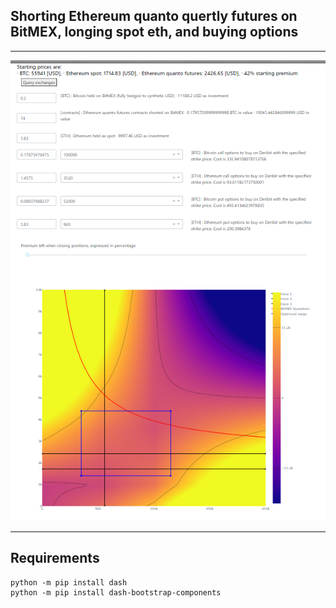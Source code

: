 ## Shorting Ethereum quanto quertly futures on BitMEX, longing spot eth, and buying options
---

<img src="img/2021-03-28_00h51_01.png" width="800"/>

---

## Requirements




```
python -m pip install dash
python -m pip install dash-bootstrap-components
```
